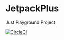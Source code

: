 # JetpackPlus
Just Playground Project

[![CircleCI](https://circleci.com/gh/arifaizin/JetpackPlus/tree/circleci-project-setup.svg?style=svg)](https://circleci.com/gh/arifaizin/JetpackPlus/tree/circleci-project-setup)
